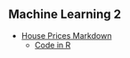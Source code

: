 ## Machine Learning 2
- [House Prices Markdown](/ML2_Team4_Final_RMD.html)
  - [Code in R](/ML2_Team4_Final_RMD.Rmd)

